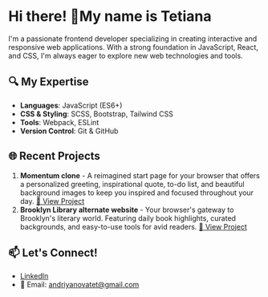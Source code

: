 # Hi there! 👋My name is Tetiana

I'm a passionate frontend developer specializing in creating interactive and responsive web applications. With a strong foundation in JavaScript, React, and CSS, I'm always eager to explore new web technologies and tools.

## 🔍 My Expertise

- **Languages**: JavaScript (ES6+)
- **CSS & Styling**: SCSS, Bootstrap, Tailwind CSS
- **Tools**: Webpack, ESLint
- **Version Control**: Git & GitHub

## 🌐 Recent Projects

1. **Momentum clone** - A reimagined start page for your browser that offers a personalized greeting, inspirational quote, to-do list, and beautiful background images to keep you inspired and focused throughout your day.
    [🔗 View Project](https://tanyaa-a.github.io/Momentum-clone/momentum/)
2. **Brooklyn Library alternate website** - Your browser's gateway to Brooklyn's literary world. Featuring daily book highlights, curated backgrounds, and easy-to-use tools for avid readers.
    [🔗 View Project](https://tanyaa-a.github.io/Brooklyn-Library/library/)

## 📫 Let's Connect!

- [LinkedIn](www.linkedin.com/in/tanya-andr)
- 📧 Email: andriyanovatet@gmail.com




